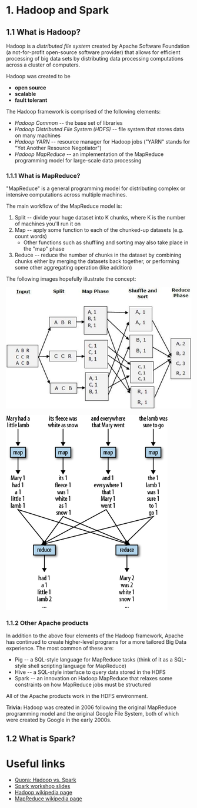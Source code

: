 # 1. Hadoop and Spark

## 1.1 What is Hadoop?
Hadoop is a *distributed file system* created by Apache Software Foundation (a not-for-profit open-source software provider) that allows for efficient processing of big data sets by distributing data processing computations across a cluster of computers.

Hadoop was created to be 

- **open source**
- **scalable**
- **fault tolerant**

The Hadoop framework is comprised of the following elements:

- *Hadoop Common* -- the base set of libraries
- *Hadoop Distributed File System (HDFS)* -- file system that stores data on many machines
- *Hadoop YARN* -- resource manager for Hadoop jobs ("YARN" stands for "Yet Another Resource Negotiator")
- *Hadoop MapReduce* -- an implementation of the MapReduce programming model for large-scale data processing

### 1.1.1 What is MapReduce?
"MapReduce" is a general programming model for distributing complex or intensive computations across multiple machines.

The main workflow of the MapReduce model is:

1. Split -- divide your huge dataset into K chunks, where K is the number of machines you'll run it on
2. Map -- apply some function to each of the chunked-up datasets (e.g. count words)
    * Other functions such as shuffling and sorting may also take place in the "map" phase 
3. Reduce -- reduce the number of chunks in the dataset by combining chunks either by merging the datasets back together, or performing some other aggregating operation (like addition)

 The following images hopefully illustrate the concept:

![MapReduce1](../Graphics/mapreduce_work.jpg)

![MapReduce1](../Graphics/marylittlelamb_mapreduce.png)

### 1.1.2 Other Apache products
In addition to the above four elements of the Hadoop framework, Apache has continued to create higher-level programs for a more tailored Big Data experience. The most common of these are:

- Pig -- a SQL-style language for MapReduce tasks (think of it as a SQL-style shell scripting language for MapReduce)
- Hive -- a SQL-style interface to query data stored in the HDFS
- Spark -- an innovation on Hadoop MapReduce that relaxes some constraints on how MapReduce jobs must be structured

All of the Apache products work in the HDFS environment.

**Trivia:** Hadoop was created in 2006 following the original MapReduce programming model and the original Google File System, both of which were created by Google in the early 2000s.

## 1.2 What is Spark?


# Useful links

* [Quora: Hadoop vs. Spark](https://www.quora.com/What-is-the-difference-between-Hadoop-and-Spark)
* [Spark workshop slides](https://stanford.edu/~rezab/sparkclass/slides/itas_workshop.pdf)
* [Hadoop wikipedia page](https://en.wikipedia.org/wiki/Apache_Hadoop)
* [MapReduce wikipedia page](https://en.wikipedia.org/wiki/MapReduce)

